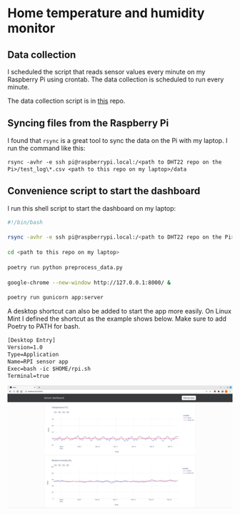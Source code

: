 # Home temperature and humidity monitor

## Data collection

I scheduled the script that reads sensor values every minute on my Raspberry Pi using crontab. The data collection is scheduled to run every minute.

The data collection script is in [this](https://github.com/tborcsok/rpi-dht22-monitor) repo.

## Syncing files from the Raspberry Pi

I found that `rsync` is a great tool to sync the data on the Pi with my laptop. I run the command like this:

    rsync -avhr -e ssh pi@raspberrypi.local:/<path to DHT22 repo on the Pi>/test_log\*.csv <path to this repo on my laptop>/data

## Convenience script to start the dashboard

I run this shell script to start the dashboard on my laptop:

```bash
#!/bin/bash

rsync -avhr -e ssh pi@raspberrypi.local:/<path to DHT22 repo on the Pi>/test_log\*.csv <path to this repo on my laptop>/data

cd <path to this repo on my laptop>

poetry run python preprocess_data.py

google-chrome --new-window http://127.0.0.1:8000/ &

poetry run gunicorn app:server
```

A desktop shortcut can also be added to start the app more easily. On Linux Mint I defined the shortcut as the example shows below. Make sure to add Poetry to PATH for bash.

```
[Desktop Entry]
Version=1.0
Type=Application
Name=RPI sensor app
Exec=bash -ic $HOME/rpi.sh
Terminal=true
```

![sample image](./docs/assets/dashboard.png)
